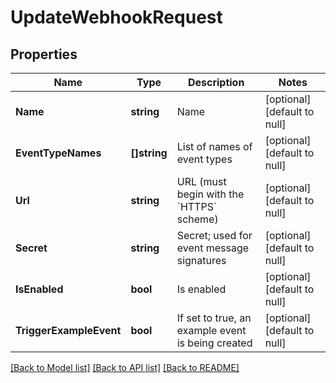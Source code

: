 # UpdateWebhookRequest

## Properties
Name | Type | Description | Notes
------------ | ------------- | ------------- | -------------
**Name** | **string** | Name | [optional] [default to null]
**EventTypeNames** | **[]string** | List of names of event types | [optional] [default to null]
**Url** | **string** | URL (must begin with the &#x60;HTTPS&#x60; scheme) | [optional] [default to null]
**Secret** | **string** | Secret; used for event message signatures | [optional] [default to null]
**IsEnabled** | **bool** | Is enabled | [optional] [default to null]
**TriggerExampleEvent** | **bool** | If set to true, an example event is being created | [optional] [default to null]

[[Back to Model list]](../README.md#documentation-for-models) [[Back to API list]](../README.md#documentation-for-api-endpoints) [[Back to README]](../README.md)

